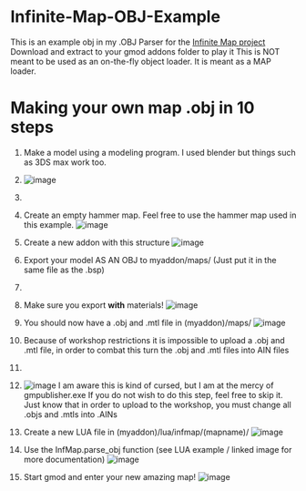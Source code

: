 # Infinite-Map-OBJ-Example

This is an example obj in my .OBJ Parser for the [Infinite Map project](https://github.com/Mee12345/gmod-infinite-map)
Download and extract to your gmod addons folder to play it
This is NOT meant to be used as an on-the-fly object loader. It is meant as a MAP loader.

# Making your own map .obj in 10 steps
1. Make a model using a modeling program. I used blender but things such as 3DS max work too.
2. ![image](https://user-images.githubusercontent.com/73554599/215301141-5d4da68a-14f8-4e8d-92df-9f102879bdcb.png)
3. 
4. Create an empty hammer map. Feel free to use the hammer map used in this example.
![image](https://user-images.githubusercontent.com/73554599/215302472-2bb7d490-4d66-494a-8b6a-a31e85d98608.png)

3. Create a new addon with this structure
![image](https://user-images.githubusercontent.com/73554599/215301349-45ef6cd4-69c2-4216-9cba-b5f3b814e285.png)

4. Export your model AS AN OBJ to myaddon/maps/ (Just put it in the same file as the .bsp)
5. 
6. Make sure you export __with__ materials!
![image](https://user-images.githubusercontent.com/73554599/215302490-c0f85558-52c7-4224-8a2d-84fb2e060b42.png)

6. You should now have a .obj and .mtl file in (myaddon)/maps/
![image](https://user-images.githubusercontent.com/73554599/215302510-d89a1c33-01ca-454d-8fa4-688ebc212d78.png)

7. Because of workshop restrictions it is impossible to upload a .obj and .mtl file, in order to combat this turn the .obj and .mtl files into AIN files
8. 
9. ![image](https://user-images.githubusercontent.com/73554599/215301558-9bff9bd4-1087-4bee-8e9c-220b17b90908.png)
I am aware this is kind of cursed, but I am at the mercy of gmpublisher.exe
If you do not wish to do this step, feel free to skip it. Just know that in order to upload to the workshop, you must change all .objs and .mtls into .AINs
8. Create a new LUA file in (myaddon)/lua/infmap/(mapname)/
![image](https://user-images.githubusercontent.com/73554599/215302627-7b801cc5-cc74-4e88-a8cf-e55fa1772c30.png)

9. Use the InfMap.parse_obj function (see LUA example / linked image for more documentation)
![image](https://user-images.githubusercontent.com/73554599/215302636-573d6d5d-56f1-4535-9919-9c5b6d2429a4.png)

10. Start gmod and enter your new amazing map!
![image](https://user-images.githubusercontent.com/73554599/215302667-6ea76fca-6394-4197-94bb-66fadbc46ff8.png)

